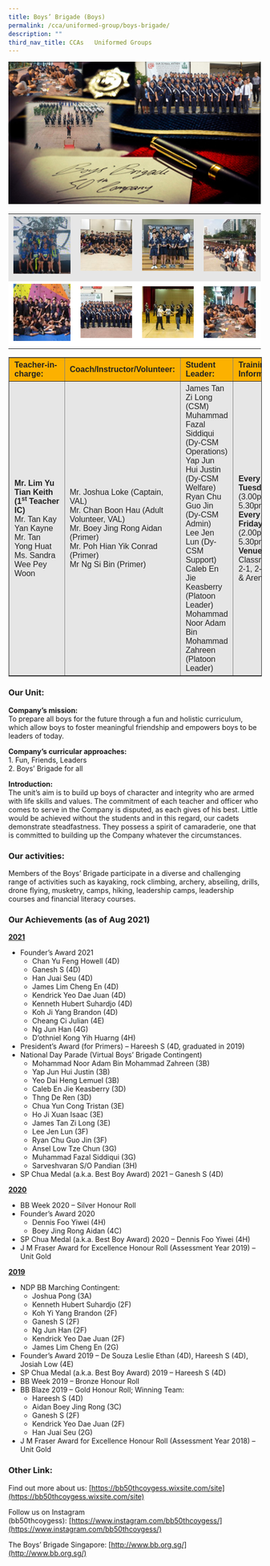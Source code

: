 ```yaml
---
title: Boys’ Brigade (Boys)
permalink: /cca/uniformed-group/boys-brigade/
description: ""
third_nav_title: CCAs   Uniformed Groups
---
```


![](/images/CCA-Website-Main-Photo.jpeg)

<table width="100%" style="box-sizing: inherit; border-collapse: collapse; border-spacing: 0px; max-width: 100%; color: rgb(34, 34, 34); font-family: &quot;Source Sans Pro&quot;, sans-serif; font-size: 16px; font-style: normal; font-variant-ligatures: normal; font-variant-caps: normal; font-weight: 400; letter-spacing: normal; orphans: 2; text-align: start; text-transform: none; white-space: normal; widows: 2; word-spacing: 0px; -webkit-text-stroke-width: 0px; background-color: rgb(255, 255, 255); text-decoration-thickness: initial; text-decoration-style: initial; text-decoration-color: initial;"><tbody style="box-sizing: inherit;"><tr style="box-sizing: inherit; background: rgb(230, 230, 230);"><td style="box-sizing: inherit; padding: 5px 10px; width: 213px; text-align: center;"><a href="/images/1_BB-2019-BB-Blaze-150x150.jpeg" style="box-sizing: inherit; background-color: transparent; transition: all 0.25s ease-in-out 0s; outline: 0px; color: rgb(255, 208, 26); text-decoration: underline;"><img class="alignnone size-thumbnail wp-image-21211" src="/images/1_BB-2019-BB-Blaze-150x150.jpeg" alt="Bb 2019 Bb Blaze" width="150" height="150" style="box-sizing: inherit; border: 0px; vertical-align: middle; max-width: 100%; height: auto; margin-bottom: 10px;"></a></td><td style="box-sizing: inherit; padding: 5px 10px; width: 193px; text-align: center;"><a href="/images/2_BB-2019-BB-CARES-150x150.jpeg" style="box-sizing: inherit; background-color: transparent; transition: all 0.25s ease-in-out 0s; color: rgb(241, 174, 22); text-decoration: underline;"><img class="alignnone size-thumbnail wp-image-21213" src="/images/2_BB-2019-BB-CARES-150x150.jpeg" alt="Bb 2019 Bb Cares" width="150" height="150" style="box-sizing: inherit; border: 0px; vertical-align: middle; max-width: 100%; height: auto; margin-bottom: 10px;"></a></td><td style="box-sizing: inherit; padding: 5px 10px; width: 193px; text-align: center;"><a href="/images/3_BB-2019-CQ-2nd-Place-150x150.jpeg" style="box-sizing: inherit; background-color: transparent; transition: all 0.25s ease-in-out 0s; color: rgb(241, 174, 22); text-decoration: underline;"><img class="alignnone size-thumbnail wp-image-21214" src="/images/3_BB-2019-CQ-2nd-Place-150x150.jpeg" alt="Bb 2019 Cq 2nd Place" width="150" height="150" style="box-sizing: inherit; border: 0px; vertical-align: middle; max-width: 100%; height: auto; margin-bottom: 10px;"></a></td><td style="box-sizing: inherit; padding: 5px 10px; width: 194px; text-align: center;"><a href="/images/4_BB-2019-Hike-with-8J-_-35J-150x150.jpeg" style="box-sizing: inherit; background-color: transparent; transition: all 0.25s ease-in-out 0s; color: rgb(241, 174, 22); text-decoration: underline;"><img class="alignnone size-thumbnail wp-image-21215" src="/images/4_BB-2019-Hike-with-8J-_-35J-150x150.jpeg" alt="Bb 2019 Hike (with 8j 35j)" width="150" height="150" style="box-sizing: inherit; border: 0px; vertical-align: middle; max-width: 100%; height: auto; margin-bottom: 10px;"></a></td></tr><tr style="box-sizing: inherit; background: rgb(255, 255, 255);"><td style="box-sizing: inherit; padding: 5px 10px; width: 213px; text-align: center;"><a href="/images/5_BB-2019-Rock-Climbing-_-Abseiling-150x150.jpeg" style="box-sizing: inherit; background-color: transparent; transition: all 0.25s ease-in-out 0s; color: rgb(241, 174, 22); text-decoration: underline;"><img class="alignnone size-thumbnail wp-image-21216" src="/images/5_BB-2019-Rock-Climbing-_-Abseiling-150x150.jpeg" alt="Bb 2019 Rock Climbing Abseiling" width="150" height="150" style="box-sizing: inherit; border: 0px; vertical-align: middle; max-width: 100%; height: auto; margin-bottom: 10px;"></a></td><td style="box-sizing: inherit; padding: 5px 10px; width: 193px; text-align: center;"><a href="/images/6_BB-2020-BB-Day-Parade-150x150.jpeg" style="box-sizing: inherit; background-color: transparent; transition: all 0.25s ease-in-out 0s; color: rgb(241, 174, 22); text-decoration: underline;"><img class="alignnone size-thumbnail wp-image-21217" src="images/6_BB-2020-BB-Day-Parade-150x150.jpeg" alt="Bb 2020 Bb Day Parade" width="150" height="150" style="box-sizing: inherit; border: 0px; vertical-align: middle; max-width: 100%; height: auto; margin-bottom: 10px;"></a></td><td style="box-sizing: inherit; padding: 5px 10px; width: 193px; text-align: center;"><a href="/images/7_BB-NDP-2021-Virtual-Segment-150x150.jpeg" style="box-sizing: inherit; background-color: transparent; transition: all 0.25s ease-in-out 0s; color: rgb(241, 174, 22); text-decoration: underline;"><img class="alignnone size-thumbnail wp-image-21218" src="/images/7_BB-NDP-2021-Virtual-Segment-150x150.jpeg" alt="Bb Ndp 2021 (virtual Segment)" width="150" height="150" style="box-sizing: inherit; border: 0px; vertical-align: middle; max-width: 100%; height: auto; margin-bottom: 10px;"></a></td><td style="box-sizing: inherit; padding: 5px 10px; width: 194px; text-align: center;"><a href="/images/8_BB-2019-Outdoor-Cooking-150x150.jpeg" style="box-sizing: inherit; background-color: transparent; transition: all 0.25s ease-in-out 0s; color: rgb(241, 174, 22); text-decoration: underline;"><img class="alignnone size-thumbnail wp-image-21219" src="/images/8_BB-2019-Outdoor-Cooking-150x150.jpeg" alt="Bb 2019 Outdoor Cooking" width="150" height="150" style="box-sizing: inherit; border: 0px; vertical-align: middle; max-width: 100%; height: auto; margin-bottom: 10px;"></a></td></tr></tbody></table>

<table border="1" style="box-sizing: inherit; border-collapse: collapse; border-spacing: 0px; max-width: 100%; color: rgb(34, 34, 34); font-family: &quot;Source Sans Pro&quot;, sans-serif; font-size: 16px; font-style: normal; font-variant-ligatures: normal; font-variant-caps: normal; font-weight: 400; letter-spacing: normal; orphans: 2; text-align: start; text-transform: none; white-space: normal; widows: 2; word-spacing: 0px; -webkit-text-stroke-width: 0px; background-color: rgb(255, 255, 255); text-decoration-thickness: initial; text-decoration-style: initial; text-decoration-color: initial; width: 826.664px;"><tbody style="box-sizing: inherit;"><tr style="box-sizing: inherit; background: rgb(252, 177, 0); height: 23px;"><td style="box-sizing: inherit; padding: 5px 10px; width: 187.5px; height: 23px;"><strong style="box-sizing: inherit; font-weight: bold;">Teacher-in-charge:</strong></td><td style="box-sizing: inherit; padding: 5px 10px; width: 266.242px; height: 23px;"><strong style="box-sizing: inherit; font-weight: bold;">Coach/Instructor/Volunteer:</strong></td><td style="box-sizing: inherit; padding: 5px 10px; width: 193.719px; height: 23px;"><strong style="box-sizing: inherit; font-weight: bold;">Student Leader:</strong></td><td style="box-sizing: inherit; padding: 5px 10px; width: 178.203px; height: 23px;"><strong style="box-sizing: inherit; font-weight: bold;">Training Information:</strong></td></tr><tr style="box-sizing: inherit; background: rgb(230, 230, 230); height: 154.188px;"><td style="box-sizing: inherit; padding: 5px 10px; width: 187.5px; height: 154.188px;"><strong style="box-sizing: inherit; font-weight: bold;">Mr. Lim Yu Tian Keith (1<sup style="box-sizing: inherit; font-size: 12px; line-height: 0; position: relative; vertical-align: baseline; top: -0.5em;">st</sup><span>&nbsp;</span>Teacher IC)</strong><br style="box-sizing: inherit;">Mr. Tan Kay Yan Kayne<br style="box-sizing: inherit;">Mr. Tan Yong Huat<br style="box-sizing: inherit;">Ms. Sandra Wee Pey Woon</td><td style="box-sizing: inherit; padding: 5px 10px; width: 266.242px; height: 154.188px;">Mr. Joshua Loke (Captain, VAL)<br style="box-sizing: inherit;">Mr. Chan Boon Hau (Adult Volunteer, VAL)<br style="box-sizing: inherit;">Mr. Boey Jing Rong Aidan (Primer)<br style="box-sizing: inherit;">Mr. Poh Hian Yik Conrad (Primer)<br style="box-sizing: inherit;">Mr Ng Si Bin (Primer)</td><td style="box-sizing: inherit; padding: 5px 10px; width: 193.719px; height: 154.188px;">James Tan Zi Long (CSM)<br style="box-sizing: inherit;">Muhammad Fazal Siddiqui (Dy-CSM Operations)<br style="box-sizing: inherit;">Yap Jun Hui Justin (Dy-CSM Welfare)<br style="box-sizing: inherit;">Ryan Chu Guo Jin (Dy-CSM Admin)<br style="box-sizing: inherit;">Lee Jen Lun (Dy-CSM Support)<br style="box-sizing: inherit;">Caleb En Jie Keasberry (Platoon Leader)<br style="box-sizing: inherit;">Mohammad Noor Adam Bin Mohammad Zahreen (Platoon Leader)</td><td style="box-sizing: inherit; padding: 5px 10px; width: 178.203px; height: 154.188px;"><strong style="box-sizing: inherit; font-weight: bold;">Every Tuesday</strong><br style="box-sizing: inherit;">(3.00pm to 5.30pm)<br style="box-sizing: inherit;"><strong style="box-sizing: inherit; font-weight: bold;">Every Friday</strong><br style="box-sizing: inherit;">(2.00pm to 5.30pm)<br style="box-sizing: inherit;"><strong style="box-sizing: inherit; font-weight: bold;">Venue</strong>: Classrooms 2-1, 2-2, 2-3 &amp; Arena</td></tr></tbody></table>

### Our Unit:

**Company’s mission:**  
To prepare all boys for the future through a fun and holistic curriculum, which allow boys to foster meaningful friendship and empowers boys to be leaders of today.

**Company’s curricular approaches:**  
1\. Fun, Friends, Leaders  
2\. Boys’ Brigade for all

**Introduction:**  
The unit’s aim is to build up boys of character and integrity who are armed with life skills and values. The commitment of each teacher and officer who comes to serve in the Company is disputed, as each gives of his best. Little would be achieved without the students and in this regard, our cadets demonstrate steadfastness. They possess a spirit of camaraderie, one that is committed to building up the Company whatever the circumstances.

### Our activities:

Members of the Boys’ Brigade participate in a diverse and challenging range of activities such as kayaking, rock climbing, archery, abseiling, drills, drone flying, musketry, camps, hiking, leadership camps, leadership courses and financial literacy courses.

### Our Achievements (as of Aug 2021)

**<u>2021</u>**

*   Founder’s Award 2021
    *   Chan Yu Feng Howell (4D)
    *   Ganesh S (4D)
    *   Han Juai Seu (4D)
    *   James Lim Cheng En (4D)
    *   Kendrick Yeo Dae Juan (4D)
    *   Kenneth Hubert Suhardjo (4D)
    *   Koh Ji Yang Brandon (4D)
    *   Cheang Ci Julian (4E)
    *   Ng Jun Han (4G)
    *   D’othniel Kong Yih Huarng (4H)
*   President’s Award (for Primers) – Hareesh S (4D, graduated in 2019)
*   National Day Parade (Virtual Boys’ Brigade Contingent)
    *   Mohammad Noor Adam Bin Mohammad Zahreen (3B)
    *   Yap Jun Hui Justin (3B)
    *   Yeo Dai Heng Lemuel (3B)
    *   Caleb En Jie Keasberry (3D)
    *   Thng De Ren (3D)
    *   Chua Yun Cong Tristan (3E)
    *   Ho Ji Xuan Isaac (3E)
    *   James Tan Zi Long (3E)
    *   Lee Jen Lun (3F)
    *   Ryan Chu Guo Jin (3F)
    *   Ansel Low Tze Chun (3G)
    *   Muhammad Fazal Siddiqui (3G)
    *   Sarveshvaran S/O Pandian (3H)
*   SP Chua Medal (a.k.a. Best Boy Award) 2021 – Ganesh S (4D)

**<u>2020</u>**

*   BB Week 2020 – Silver Honour Roll
*   Founder’s Award 2020
    *   Dennis Foo Yiwei (4H)
    *   Boey Jing Rong Aidan (4C)
*   SP Chua Medal (a.k.a. Best Boy Award) 2020 – Dennis Foo Yiwei (4H)
*   J M Fraser Award for Excellence Honour Roll (Assessment Year 2019) – Unit Gold

**<u>2019</u>**

*   NDP BB Marching Contingent:
    *   Joshua Pong (3A)
    *   Kenneth Hubert Suhardjo (2F)
    *   Koh Yi Yang Brandon (2F)
    *   Ganesh S (2F)
    *   Ng Jun Han (2F)
    *   Kendrick Yeo Dae Juan (2F)
    *   James Lim Cheng En (2G)
*   Founder’s Award 2019 – De Souza Leslie Ethan (4D), Hareesh S (4D), Josiah Low (4E)
*   SP Chua Medal (a.k.a. Best Boy Award) 2019 – Hareesh S (4D)
*   BB Week 2019 – Bronze Honour Roll
*   BB Blaze 2019 – Gold Honour Roll; Winning Team:
    *   Hareesh S (4D)
    *   Aidan Boey Jing Rong (3C)
    *   Ganesh S (2F)
    *   Kendrick Yeo Dae Juan (2F)
    *   Han Juai Seu (2G)
*   J M Fraser Award for Excellence Honour Roll (Assessment Year 2018) – Unit Gold

### Other Link:

Find out more about us: [https://bb50thcoygess.wixsite.com/site](https://bb50thcoygess.wixsite.com/site)

Follow us on Instagram (bb50thcoygess): [https://www.instagram.com/bb50thcoygess/](https://www.instagram.com/bb50thcoygess/)

The Boys’ Brigade Singapore: [http://www.bb.org.sg/](http://www.bb.org.sg/)